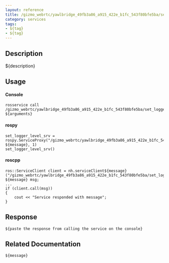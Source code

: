 ```yaml
---
layout: reference
title: /gizmo_webrtc/yawlbridge_49fb3a86_a915_422e_b1fc_543f80bfe5ba/set_logger_level
category: services
tags: 
- ${tag} 
- ${tag}
---
```


## Description
${description}

## Usage
#### Console
```
rosservice call /gizmo_webrtc/yawlbridge_49fb3a86_a915_422e_b1fc_543f80bfe5ba/set_logger_level ${arguments}
```

#### rospy
```
set_logger_level_srv = rospy.ServiceProxy("/gizmo_webrtc/yawlbridge_49fb3a86_a915_422e_b1fc_543f80bfe5ba/set_logger_level", ${message}, 1)
set_logger_level_srv()
```

#### roscpp
```
ros::ServiceClient client = nh.serviceClient${message}("/gizmo_webrtc/yawlbridge_49fb3a86_a915_422e_b1fc_543f80bfe5ba/set_logger_level");
${message} msg;
...
if (client.call(msg))
{
    cout << "Service responded with message";
}
```

## Response
```
${paste the response from calling the service on the console}
```

## Related Documentation
``${message}``  
